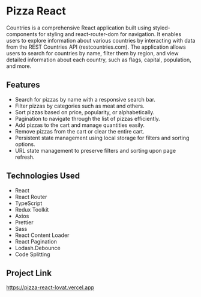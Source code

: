 # Pizza React

Countries is a comprehensive React application built using styled-components for styling and react-router-dom for navigation. It enables users to explore information about various countries by interacting with data from the REST Countries API (restcountries.com). The application allows users to search for countries by name, filter them by region, and view detailed information about each country, such as flags, capital, population, and more.

## Features

- Search for pizzas by name with a responsive search bar.
- Filter pizzas by categories such as meat and others.
- Sort pizzas based on price, popularity, or alphabetically.
- Pagination to navigate through the list of pizzas efficiently.
- Add pizzas to the cart and manage quantities easily.
- Remove pizzas from the cart or clear the entire cart.
- Persistent state management using local storage for filters and sorting options.
- URL state management to preserve filters and sorting upon page refresh.


## Technologies Used

- React
- React Router
- TypeScript
- Redux Toolkit
- Axios
- Prettier
- Sass 
- React Content Loader
- React Pagination
- Lodash.Debounce
- Code Splitting

## Project Link
https://pizza-react-lovat.vercel.app

